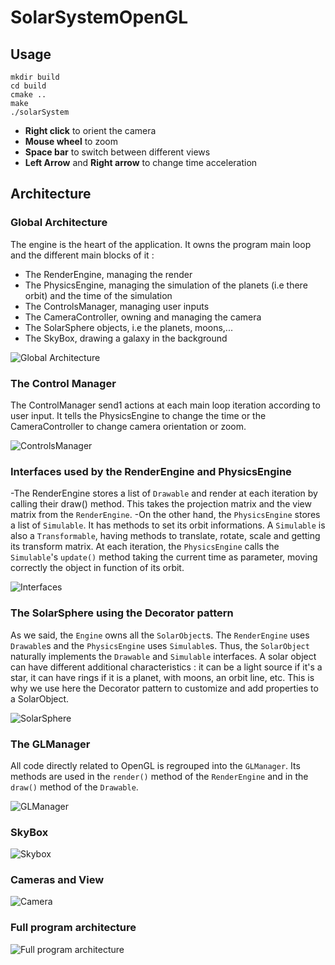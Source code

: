 # SolarSystemOpenGL

## Usage
```
mkdir build
cd build
cmake ..
make
./solarSystem
```

- **Right click** to orient the camera
- **Mouse wheel** to zoom
- **Space bar** to switch between different views
- **Left Arrow** and **Right arrow** to change time acceleration
## Architecture
### Global Architecture
The engine is the heart of the application. It owns the program main loop and the different main blocks of it :
- The RenderEngine, managing the render
- The PhysicsEngine, managing the simulation of the planets (i.e there orbit) and the time of the simulation
- The ControlsManager, managing user inputs
- The CameraController, owning and managing the camera
- The SolarSphere objects, i.e the planets, moons,...
- The SkyBox, drawing a galaxy in the background 

![Global Architecture](http://www.plantuml.com/plantuml/png/SoWkIImgAStDuNBDIy_CIrNGrTLIK39KKWXApKj9BO88eii5P5GMPoONOvTqpiyhAShFAVPDp4jCJot2a4xCJIrAX2hAGPFNKb88piz9B0eko4WjmZ0vEBlIAR-22mYISnABYnMWqjMr43xKoMYYCCUY2MEu0ow3vW641BBJu89GHu7u3a3hWG490000)

### The Control Manager
The ControlManager send1 actions at each main loop iteration according to user input. It tells the PhysicsEngine to change the time or the CameraController to change camera orientation or zoom.

![ControlsManager](http://www.plantuml.com/plantuml/png/RP112i8m44NtESNGfRG1jowaK5mANc68Gnf89f29YeftDz2AcdQP_zuFd-abOygNuDM1hME2hjj0istWDDx56PdI6WwHSufUZiXeAIqm1aeuIxxmoY_YVY713eOHsPB0rT6jXKUCeTLQhxN_v_rKimi4Q0nvIfXTPAMKyIW2i_fyJU_F3tLSp_gIUaO1FV6vtEuD)

### Interfaces used by the RenderEngine and PhysicsEngine
-The RenderEngine stores a list of `Drawable` and render at each iteration by calling their draw() method. This takes the projection matrix and the view matrix from the `RenderEngine`.
-On the other hand, the `PhysicsEngine` stores a list of `Simulable`. It has methods to set its orbit informations. A `Simulable` is also a `Transformable`, having methods to translate, rotate, scale and getting its transform matrix. At each iteration, the `PhysicsEngine` calls the `Simulable`'s `update()` method taking the current time as parameter, moving correctly the object in function of its orbit.

![Interfaces](http://www.plantuml.com/plantuml/png/ZLF1RjD04BtxAqOvEIMjXE1S5K45bHeHDOWBuZ1TJvo1zMwO7QUfIl-TjRDOpc8GFktCU_DstxFcAYYAjeqjhbtDZk3y_0ncBsTmHwuYEJPpRBLz36p2DFZMEnLlmn8TrYH_mDYGO2BPY6VyIBpyBrBsYfCABYxYRMSpM7FJMhotL1pzPF0xmOU_exTSRtNjMp5K34Bnwf-Ny4dGXOsNffyks2d91WqDYl1KGFnUx3rNKCLcsQ2-XftuRqjKuSC2-iQUwU7Oc1y7rblSqMSIfSENhr2JTcSs5ChvI36GlhzDOPJ32Mgxp5XHhegKjGgx6lPXXRfTG2etVJaldiSEHjOo6zeX5fNAFPbNuul4QzUkVDlD25OBw2Y01muJl1yjAebZxyPWC6Wdf2cG3cyQKkZ3gqV8CSGoCvD-MsOaaAvGo6bvQjPduRtPUTm53lsZu7kJmIiI_XV-KUvPqLuRGqw53UlZxuXecjef-ghSM8yAMzzAo7XtNO3itIHnGl366Skk7qdaYceXEg6tkmgL4gxSq8tx42NxA8t5420jnjDpgjEwPDsqWdaxN-OHacrr1AwYSjlONm00)

### The SolarSphere using the Decorator pattern
As we said, the `Engine` owns all the `SolarObject`s. The `RenderEngine` uses `Drawable`s and the `PhysicsEngine` uses `Simulable`s. Thus, the `SolarObject` naturally implements the `Drawable` and `Simulable` interfaces.
A solar object can have different additional characteristics : it can be a light source if it's a star, it can have rings if it is a planet, with moons, an orbit line, etc. This is why we use here the Decorator pattern to customize and add properties to a SolarObject.

![SolarSphere](http://www.plantuml.com/plantuml/png/VLHDSzCm4BtxLsXwSalQ2voP0kr0XcR891qk38UDl754PScirccOqF-ER2l-K4tYY_tUqzFkoqgtZe6uAdIojXfeNUwGKDpS_7qlxWYUOQFnDRDMHQLZwYEuGFVWI727qXAmfTUgUvChW-Bw-afSN5sCg6-qKVpGic5Lx9UibCdFq5svhUQHmBYjfIBkmDDssY5XcoDxJ1mJPHXf2nAxW3me_E_DtgfCP1vC2-1teYJxQm5CwZ0J3R1N-Dm2b-s2zGvA_8x4UFZnK-J8zRkIwDBBWQD3_lom00CvKjgzYLml8fMtoxnapLJdiNTBuDrCXCzjytcPl2I33leeuZQuPZGmfdkKRuSRaUKQpcnLho78PgAM23WeDw7xNG4Z6MNDg5e9Ui8Q7N9NKvT24ru-ODeGqwYP_cy-ZdDP0g7XTDoiZSBxK5eedN9DKUAfYEWbaZh7DsCA-bvAD4nAAlvpYWYdfRMZpTAjji1YPojoaMvL1wYiEI_i3UT6QcMQ9K6SOKw88tbLPi0OU5O5piqNR-cZz8_Ku9m8X_7uCZtr_G4P1mrPzibgIuzuu8hmD8PbFNMTTtnV18C87WoNgjpSV2qYX-XyHZOZBXtMk_7clLLpROIbzVjfMsKCqghPUoO2PYlkiVzRzhTLyEs0TcvadT1CXFXtIZuPTDEE_hb5arM5_WS0)

### The GLManager
All code directly related to OpenGL is regrouped into the `GLManager`. Its methods are used in the `render()` method of the `RenderEngine` and in the `draw()` method of the `Drawable`.

![GLManager](http://www.plantuml.com/plantuml/png/bLJDZjem4BxdAUPK6JMSMlMmxQM22bK2jIhRvO0u3F6Gp3QnaJC9h5Rxxar2_YEXbWEov_lnZEmlg_K63ORauCjy3h_8Q7BVJCY6l26qT7Z1OqoU5yIOfj2XhnuKl_UvPGsezHCvuO1IjOtmJEMEhli3vBCUJHTcBM-r9fCba5XDVc7BHY2lL0kR6PaDtGjJJKvjnR49uG-z-52ly_GdIjHkJzLszhadprAQo4VslmsVh4iQ0kiQFreRGuJf1E_hKv8QVy8ueuvKZzKrSvzyYYt-CpcCauU7d88Fx_vBaQ1yd2YA9cd7MY9LjG2NXh1QP-MreDQFT9NCaVgUO4Z0IJYbBB8ZRV0yOEu_7O3BHJe-ysiWd5DDRjgCRO32rlXGsvPzr-z4RjHYEl6RpUFBcGR6PCgtMiwZ1dNDQGTC1KiwIxHpB5FPFVZ8HWyhcPdMWfZGbQKtpsCZv4uOK9ihU1tbGvLN16TddpSeZgy-L8MSwN8hr4zl6BEGf0tMw6ssYLNj2i9uCsAr2RaJAk-j-GhqFnZr1FDs8djyfa3I_U5sGf-hjilrZessbwQJ2vjwwSC24t88mIYSFoe_rVcFy3M7aQZgVsip5n34VOQhpbUpwPMKy_m5)
### SkyBox
![Skybox](http://www.plantuml.com/plantuml/png/NP11IyD048Nlyok6dX9j2u9ub2AA5mD2n4lfOSnEjwlf9inEqvNQ_-xQ3QMufvd7UnyxRn6KH7VR5kglxuSkudp-Su-FGdlwQ1cUl7MUSJQxmidD1BC7m7bbMLF3PoSU0DEx7Zfdq2Ins9BUOY_TPqKgBaxn90oEzraeSw3UKC_lBCfnkKBB-ZUxXaDHNX03w_DBHPuiIt6UqBRLFrV2cMIfLPotE8HNqiqKntLzMaiu0ZGjXJ3Ua_-U4MJC6qVT2OSHihnROPzYuIANQpaSOS7UfF9-0G00)

### Cameras and View
![Camera](http://www.plantuml.com/plantuml/png/TP9FRnCn4CNl_XIZd9AIhSIV4qAegD0JI5LR43rExCbYyDfXFBkj2dntibvli-usj_ZzNjuyp_ei2hAqZLFds10Zd9x-VGytZ3vk0pUuSPJ9UV32mJbYgAeJM9miu9kbkoFqvG86eAx86-9FlhQUu5rLPHtUmlMUHBZay3CbmHSKjfgYokOow311AUk5U8kQogRmHm40lEY2DI0zSIYqx4Y_Naq81-bb4zh-Func3Rq5yDx6Pto_MnHYRuEVmgZHFHDDaUInKrncrg2yWNf2qbNlz_YVKjfXZ6a3HVyXIF_Qe7Df3WXoJRA6NDpOAEWrNN1eRag4ldRqlJpUhihm2oOgSzDX5wALmrqt8JYmyT0awybRamo3dwgNEMJKSuyz-JWhFVTyIEsFwBVJfStUNbxWKttyrXXtfEKAnOQS7adwpI-lXQslmPhry2MwaTzPqJzAouZIEHNJOZjAfldx-KnR6USRgfbexlcwE-vu2A4PwSDgUhz-zF1hlfFPKnfstP5-1PBSP-HDsxZ_)
### Full program architecture
![Full program architecture](http://www.plantuml.com/plantuml/png/fLHDJzmm4BtdLrWS4R7KQrKXn5BriWX4gjvdtI5h6jjex2sb7_-z9ZPsDivcqyA5UERD6y_pcxsm3iZjL5UjG271ocX7fkkGU0Wmpd-Viyy4sjuRKh3fi8IE0wokJzd9wGaha5yaFYsjVrVMHsJ943_jDMXeUu9pThpDUxRQWcxHik_-NcVifp7gZ7E-ZFzs-sobi3p-_wXRgN70wQH21aAW9m0dZQu29AdJc0weUTmYuStc0OMpV12AwAH5y-tvqlmOH-zGVqMIkkNXAwH7gEAgaw3HZ4Nwc9pLn3mtj95k7MYyZ-Odla9X29oXQbfQpeDkhzb6gbtNEt9QXLIGqrS4J_zMiPRjrZLcH-9WqOUwFgIEjqFZePRTadbWB-vdr-182hHJSjrvxlzJAcdXouk5BUSFQnqiTJWzxy_vTA0ehdUiggxDujddSPTWtp97qMuHLvRoqphkKM-FIUVCmGl3-Z-f7T8z2Dn_NbPLeWDhnmkSug6PFsfGQ1yzmUkxi5yHihTeWqRPLjMVN9xlbmY6OyLG6cd0byR9eRnWVPDO7AsPUnORbbg7H3WKg13kDszlWl8T4z_8GsKqEp1DCKp7WlJJ5yylk-slSE65sgdkBm00)
